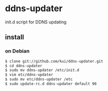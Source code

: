 # ddns-updater

init.d script for DDNS updating

## install

### on Debian

```sh
$ clone git://github.com/kui/ddns-updater.git
$ cd ddns-updater
$ sudo mv ddns-updater /etc/init.d
$ vim etc/ddns-updater
$ sudo mv etc/ddns-updater /etc
$ sudo update-rc.d ddns-updater default 90
```
